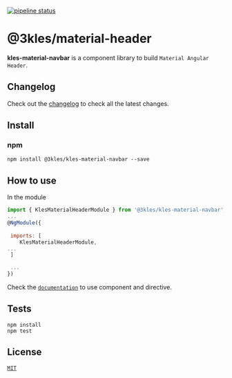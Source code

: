 [![pipeline status](http://gitlab.3kles.local/angular/klesmaterialheader/badges/master/pipeline.svg)](http://gitlab.3kles.local/angular/klesmaterialheader/-/commits/master)

# @3kles/material-header

**kles-material-navbar** is a component library to build `Material Angular Header`.

## Changelog

Check out the [changelog](./CHANGELOG.md) to check all the latest changes.

## Install

### npm

```
npm install @3kles/kles-material-navbar --save
```

## How to use

In the module
```javascript
import { KlesMaterialHeaderModule } from '@3kles/kles-material-navbar';
...
@NgModule({
    
 imports: [
    KlesMaterialHeaderModule,
...
 ]

 ...
})
```

Check the [`documentation`](./docs) to use component and directive.

## Tests

```
npm install
npm test
```
## License

[`MIT`](./LICENSE.md)
